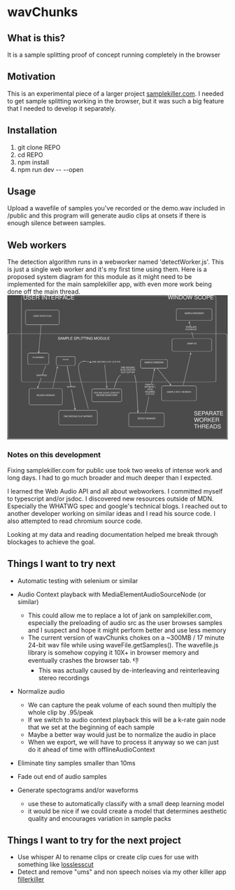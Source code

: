 # wavChunks

## What is this?

It is a sample splitting proof of concept running completely in the browser

## Motivation

This is an experimental piece of a larger project [samplekiller.com](https://samplekiller.com). I needed to get sample splitting working in the browser, but it was such a big feature that I needed to develop it separately.

## Installation

1. git clone REPO
1. cd REPO
1. npm install
1. npm run dev -- --open

## Usage

Upload a wavefile of samples you've recorded or the demo.wav included in /public and this program will generate audio clips at onsets if there is enough silence between samples.

## Web workers

The detection algorithm runs in a webworker named 'detectWorker.js'. This is just a single web worker and it's my first time using them. Here is a proposed system diagram for this module as it might need to be implemented for the main samplekiller app, with even more work being done off the main thread. ![system diagram for sound splitting module](./public/sampleSplittingModule.svg)

### Notes on this development

Fixing samplekiller.com for public use took two weeks of intense work and long days. I had to go much broader and much deeper than I expected.

I learned the Web Audio API and all about webworkers. I committed myself to typescript and/or jsdoc. I discovered new resources outside of MDN. Especially the WHATWG spec and google's technical blogs. I reached out to another developer working on similar ideas and I read his source code. I also attempted to read chromium source code.

Looking at my data and reading documentation helped me break through blockages to achieve the goal.

## Things I want to try next

- Automatic testing with selenium or similar

- Audio Context playback with MediaElementAudioSourceNode (or similar)

  - This could allow me to replace a lot of jank on samplekiller.com, especially the preloading of audio src as the user browses samples and I suspect and hope it might perform better and use less memory
  - The current version of wavChunks chokes on a ~300MB / 17 minute 24-bit wav file while using waveFile.getSamples(). The wavefile.js library is somehow copying it 10X+ in browser memory and eventually crashes the browser tab. 👎
    - This was actually caused by de-interleaving and reinterleaving stereo recordings

- Normalize audio

  - We can capture the peak volume of each sound then multiply the whole clip by .95/peak
  - If we switch to audio context playback this will be a k-rate gain node that we set at the beginning of each sample
  - Maybe a better way would just be to normalize the audio in place
  - When we export, we will have to process it anyway so we can just do it ahead of time with offlineAudioContext

- Eliminate tiny samples smaller than 10ms

- Fade out end of audio samples

- Generate spectograms and/or waveforms
  - use these to automatically classify with a small deep learning model
  - it would be nice if we could create a model that determines aesthetic quality and encourages variation in sample packs

## Things I want to try for the next project

- Use whisper AI to rename clips or create clip cues for use with something like [losslesscut](https://github.com/mifi/lossless-cut)
- Detect and remove "ums" and non speech noises via my other killer app [fillerkiller](https://github.com/evanburnette/fillerkiller)
